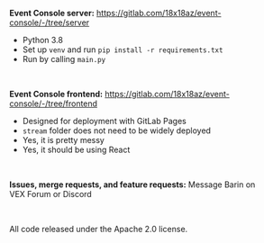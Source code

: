 **Event Console server:** https://gitlab.com/18x18az/event-console/-/tree/server
- Python 3.8
- Set up `venv` and run `pip install -r requirements.txt`
- Run by calling `main.py`

<br>

**Event Console frontend:** https://gitlab.com/18x18az/event-console/-/tree/frontend
- Designed for deployment with GitLab Pages
- `stream` folder does not need to be widely deployed
- Yes, it is pretty messy
- Yes, it should be using React

<br>

**Issues, merge requests, and feature requests:** Message Barin on VEX&nbsp;Forum or Discord

<br>

All code released under the Apache 2.0 license.
